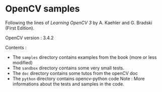 # OpenCV samples

Following the lines of *Learning OpenCV 3* by A. Kaehler and G. Bradski 
(First Edition).

OpenCV version : 3.4.2

Contents :
- The `samples` directory contains examples from the book (more or less modified)
- The `sandbox` directory contains some very small tests. 
- The `doc` directory contains some tutos from the openCV doc
- The `python` directory contains opencv-python code
Note : More informations about the tests and samples in the code.